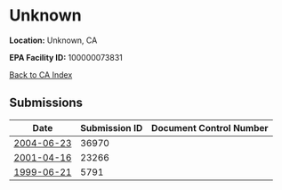 # Unknown

**Location:** Unknown, CA

**EPA Facility ID:** 100000073831

[Back to CA Index](../../index.md)

## Submissions

| Date | Submission ID | Document Control Number |
|------|--------------|-------------------------|
| [2004-06-23](submissions/36970.md) | 36970 |  |
| [2001-04-16](submissions/23266.md) | 23266 |  |
| [1999-06-21](submissions/5791.md) | 5791 |  |
